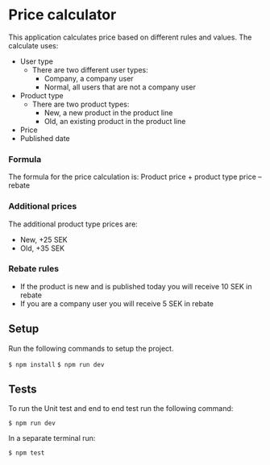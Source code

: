 # Price calculator

This application calculates price based on different rules and values. The calculate uses:

- User type
    - There are two different user types:
        - Company, a company user
        - Normal, all users that are not a company user
- Product type
    - There are two product types:
        - New, a new product in the product line
        - Old, an existing product in the product line
- Price
- Published date

### Formula

The formula for the price calculation is:
Product price + product type price – rebate

### Additional prices

The additional product type prices are:

- New, +25 SEK
- Old, +35 SEK

### Rebate rules

- If the product is new and is published today you will receive 10 SEK in rebate
- If you are a company user you will receive 5 SEK in rebate

## Setup

Run the following commands to setup the project.

`$ npm install`
`$ npm run dev`
## Tests

To run the Unit test and end to end test run the following command:

`$ npm run dev`

In a separate terminal run:

`$ npm test`

